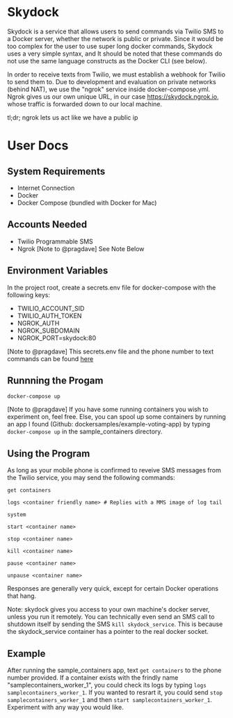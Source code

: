# Skydock

Skydock is a service that allows users to send commands via Twilio SMS to a Docker server, whether the network is public or private. Since it would be too complex for the user to use super long docker commands, Skydock uses a very simple syntax, and It should be noted that these commands do not use the same language constructs as the Docker CLI (see below).

In order to receive texts from Twilio, we must establish a webhook for Twilio to send them to. Due to development and evaluation on private networks (behind NAT), we use the "ngrok" service inside docker-compose.yml. Ngrok gives us our own unique URL, in our case https://skydock.ngrok.io, whose traffic is forwarded down to our local machine.

tl;dr; ngrok lets us act like we have a public ip

# User Docs

## System Requirements
- Internet Connection
- Docker
- Docker Compose (bundled with Docker for Mac)

## Accounts Needed
- Twilio Programmable SMS
- Ngrok
[Note to @pragdave] See Note Below

## Environment Variables
In the project root, create a secrets.env file for docker-compose with the following keys:
- TWILIO_ACCOUNT_SID
- TWILIO_AUTH_TOKEN
- NGROK_AUTH
- NGROK_SUBDOMAIN
- NGROK_PORT=skydock:80

[Note to @pragdave] This secrets.env file and the phone number to text commands can be found [here](https://github.com/lchansen/skydock_secrets)

## Runnning the Progam
`docker-compose up`

[Note to @pragdave] If you have some running containers you wish to experiment on, feel free. Else, you can spool up some containers by running an app I found (Github: dockersamples/example-voting-app) by typing `docker-compose up` in the sample_containers directory.

## Using the Program
As long as your mobile phone is confirmed to reveive SMS messages from the Twilio service, you may send the following commands:
```
get containers

logs <container friendly name> # Replies with a MMS image of log tail

system

start <container name>

stop <container name>

kill <container name>

pause <container name>

unpause <container name>
```


Responses are generally very quick, except for certain Docker operations that hang.

Note: skydock gives you access to your own machine's docker server, unless you run it remotely. You can technically even send an SMS call to shutdown itself by sending the SMS `kill skydock_service`. This is because the skydock_service container has a pointer to the real docker socket.

## Example
After running the sample_containers app, text `get containers` to the phone number provided. If a container exists with the frindly name "samplecontainers_worker_1", you could check its logs by typing `logs samplecontainers_worker_1`. If you wanted to resrart it, you could send `stop samplecontainers_worker_1` and then `start samplecontainers_worker_1`. Experiment with any way you would like. 